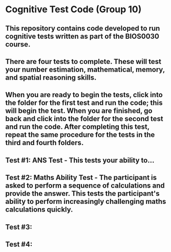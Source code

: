 # Cognitive Test Code (Group 10)
## This repository contains code developed to run cognitive tests written as part of the BIOS0030 course.
## There are four tests to complete. These will test your number estimation, mathematical, memory, and spatial reasoning skills. 
## When you are ready to begin the tests, click into the folder for the first test and run the code; this will begin the test. When you are finished, go back and click into the folder for the second test and run the code. After completing this test, repeat the same procedure for the tests in the third and fourth folders.
## Test #1: ANS Test - This tests your ability to...
## Test #2: Maths Ability Test - The participant is asked to perform a sequence of calculations and provide the answer. This tests the participant's ability to perform increasingly challenging maths calculations quickly. 
## Test #3:
## Test #4:
